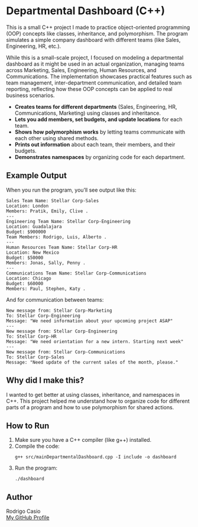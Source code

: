 # Departmental Dashboard (C++)

This is a small C++ project I made to practice object-oriented programming (OOP) concepts like classes, inheritance, and polymorphism. The program simulates a simple company dashboard with different teams (like Sales, Engineering, HR, etc.).

While this is a small-scale project, I focused on modeling a departmental dashboard as it might be used in an actual organization, managing teams across Marketing, Sales, Engineering, Human Resources, and Communications. The implementation showcases practical features such as team management, inter-department communication, and detailed team reporting, reflecting how these OOP concepts can be applied to real business scenarios.

- **Creates teams for different departments** (Sales, Engineering, HR, Communications, Marketing) using classes and inheritance.
- **Lets you add members, set budgets, and update locations** for each team.
- **Shows how polymorphism works** by letting teams communicate with each other using shared methods.
- **Prints out information** about each team, their members, and their budgets.
- **Demonstrates namespaces** by organizing code for each department.

## Example Output

When you run the program, you’ll see output like this:

```
Sales Team Name: Stellar Corp-Sales
Location: London
Members: Pratik, Emily, Clive .
---
Engineering Team Name: Stellar Corp-Engineering
Location: Guadalajara
Budget: $900000
Team Members: Rodrigo, Luis, Alberto .
---
Human Resources Team Name: Stellar Corp-HR
Location: New Mexico
Budget: $50000
Members: Jonas, Sally, Penny .
---
Communications Team Name: Stellar Corp-Communications
Location: Chicago
Budget: $60000
Members: Paul, Stephen, Katy .
```

And for communication between teams:

```
New message from: Stellar Corp-Marketing
To: Stellar Corp-Engineering
Message: "We need information about your upcoming project ASAP"
---
New message from: Stellar Corp-Engineering
To: Stellar Corp-HR
Message: "We need orientation for a new intern. Starting next week"
---
New message from: Stellar Corp-Communications
To: Stellar Corp-Sales
Message: "Need update of the current sales of the month, please."
```

## Why did I make this?

I wanted to get better at using classes, inheritance, and namespaces in C++. This project helped me understand how to organize code for different parts of a program and how to use polymorphism for shared actions.

## How to Run

1. Make sure you have a C++ compiler (like g++) installed.
2. Compile the code:
   ```
   g++ src/mainDepartmentalDashboard.cpp -I include -o dashboard
   ```
3. Run the program:
   ```
   ./dashboard
   ```

## Author

Rodrigo Casio  
[My GitHub Profile](https://github.com/rodrigcasio)
